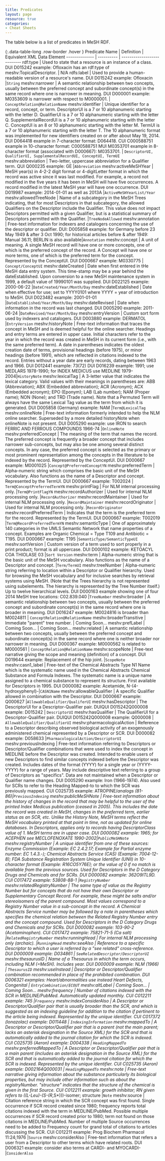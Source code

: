 ```yaml
---
title: Predicates
layout: page
resource: true
categories:
- Cheat Sheets
---
```


The table below is a list of predicates in MeSH RDF.

{:.data-table-long .row-border .hover }
Predicate Name | Definition | Equivalent XML Data Element
-------------- | ---------- | ---------------------------
rdf:type | Used to state that a resource is an instance of a class. DUI D015242 example: Ofloxacin has an rdf:type of meshv:TopicalDescriptor. | N/A
rdfs:label | Used to provide a human-readable version of a resource's name. DUI D015242 example: Ofloxacin |```String```
meshv:narrower |  A semantic relationship between two concepts, usually between the preferred concept and subordinate concept(s) in the same record where one is narrower in meaning. DUI D000001 example: M0353609 is narrower with respect to M0000001. | ```ConceptRelation@RelationName```
meshv:identifier | Unique identifier for a record, concept, or term. DescriptorUI is a 7 or 10 alphanumeric starting with the letter D. QualifierUI is a 7 or 10 alphanumeric starting with the letter Q. SupplementalRecordUI is a 7 or 10 alphanumeric starting with the letter C. ConceptUI is an 8 or 10 alphanumeric starting with the letter M. TermUI is a 7 or 10 alphanumeric starting with the letter T. The 10 alphanumeric format was implemented for new identifiers created on or after about May 19, 2014. DUI D064418 example in 7-character format: D064418. CUI C000588751 example in 10-character format: C000588751 MUI M0353701 example in 8-character format (associated with D000667): M0353701. | ```DescriptorUI, QualifierUI, SupplementalRecordUI, ConceptUI, TermUI```
meshv:abbreviation | Two-letter, uppercase abbreviation for a Qualifier term. QUI Q000235 example: GE |```Abbreviation```
meshv:activeMeSHYear | MeSH year(s) in 4-2-2 digit format or 4-digitLetter format in which the record was active since it was last modified. For example, a record not modified in the five years it has been in MeSH will have five occurrences. A record modified in the latest MeSH year will have one occurrence. DUI D019987 example: 2014-01-01 as well as 2013A |```ActiveMeSHYearList/Year```
meshv:allowedTreeNode | Name of a subcategory in the MeSH Trees indicating, that for most Descriptors in that subcategory, the allowed Qualifiers on the Descriptor include the Qualifier. This value does not impact Descriptors permitted with a given Qualifier, but is a statistical summary of Descriptors permitted with the Qualifier. |```TreeNodeAllowed```
meshv:annotation | Free-text information for indexers and catalogers concerning the use of the descriptor or qualifier. DUI: D005858 example: for Germany before 23 May 1949 & after 3 Oct 1990; for historical articles before & after 1949: Manual 36.11; BERLIN is also available|```Annotation```
meshv:concept | A unit of meaning. A single MeSH record will have one or more concepts, one of which is the preferred concept of the record. A Concept will have one or more terms, one of which is the preferred term for the concept. Represented by the ConceptUI. DUI D000667 example: M0330775 | ```Concept/ConceptUI```
meshv:dateCreated | Date when first entered in tHe MeSH data entry system. This time-stamp may be a year behind the dateEstablished. Upon conversion to a new MeSH maintenance system in 1999, a default value of 19990101 was supplied. DUI D022125 example: 2000-06-22 |```DateCreated/Year/Month/Day```
meshv:dateEstablished | Date when effective for use; set to YYYY0101 where YYYY = year of introduction to MeSH. DUI D023482 example: 2001-01-01 |```DateEstablished/Year/Month/Day```
meshv:dateRevised | Date when information in the record was last changed. DUI D005290 example: 2011-06-24 |```DateRevised/Year/Month/Day```
meshv:entryVersion | Custom sort form used by indexers and catalogers. DUI D003880 example: DERMATOL |```EntryVersion```
meshv:historyNote | Free-text information that traces the concept in MeSH and is deemed helpful for the online searcher. Headings and entry terms are entered in upper case. Initial characters refer to the year in which the record was created in MeSH in its current form (i.e., with the same preferred term). A date in parentheses indicates the oldest creation date of terms, provisional headings (before 1975), or minor headings (before 1991), which are reflected in citations indexed to the record. Entries without a year date are early records, dating between 1963 and 1966. DUI D012441 example: 73(72) DUI D016239 example: 1991; use MEDLARS 1978-1990; for INDEX MEDICUS use MEDLINE 1979-2004|```HistoryNote```
meshv:lexicalTag | A 3-letter value that indicates the lexical category.  Valid values with their meanings in parentheses are: ABB (Abbreviation); ABX (Embedded abbreviation); ACR (Acronym); ACX (Embedded acronym); EPO (Eponym); LAB (Lab number); NAM (Proper name); NON (None); and TRD (Trade name). Note that a Permuted Term will always have the same Lexical Tag value as the term from which it is generated. DUI D005858 (Germany) example: NAM |```Term@LexicalTag```
meshv:onlineNote | Free-text information formerly intended to help the NLM online searcher. Superseded by a more detailed historyNote when onlineNote is not present. DUI D005290 example: use IRON to search FERRIC AND FERROUS COMPOUNDS 1966-74 |```OnlineNote```
meshv:preferredConcept | The meaning of the term that names the record. The preferred concept is frequently a broader concept that includes narrower sub-concepts, but may also be one among several distinct concepts. In any case, the preferred concept is selected as the primary or most prominent representation among the concepts in the literature to be indexed by the record. Represented by the ConceptUI. DUI D000667 example: M0001025 |```Concept@PreferredConceptYN```
meshv:preferredTerm | Alpha-numeric string which comprises the basic unit of the MeSH vocabulary. Also functions as the name of a Descriptor and concept. Represented by the TermUI. DUI D000667 example: T002024 | ```Term@ConceptPreferredTermYN```
meshv:printFlag | For NLM internal processing only. |```Term@PrintFlagYN```
meshv:recordAuthorizer | Used for internal NLM processing only. |```RecordAuthorizer```
meshv:recordMaintainer | Used for internal NLM processing only. |```RecordMaintainer```
meshv:recordOriginator | Used for internal NLM processing only. |```RecordOriginator```
meshv:recordPreferredTerm | Indicates that the term is the preferred term for the record. Represented by the TermUI. DUI D000667 example: T002019 |```Term@RecordPreferredTermYN```
meshv:semanticType | One of approximately 140 categories in the UMLS Semantic Network that name properties of a concept. Examples are Organic Chemical = Type T109 and Antibiotic = T195. DUI D000667 example: T195 |```SemanticType/SemanticTypeUI```
meshv:sortVersion | Custom version of a term used to sort properly in a print product; format is all uppercase. DUI D000102 example:  KETOACYL COA THIOLASE 03  |```Sort Version```
meshv:term | Alpha-numeric string that is the basic unit of the MeSH vocabulary. Also functions as the name of a Descriptor and concept. |```Term/TermUI```
meshv:treeNumber | Alpha-numeric string referring to location within a Descriptor or Qualifier hierarchy. Used for browsing the MeSH vocabulary and for inclusive searches by retrieval systems using MeSH. (Note that the Trees hierarchy is not represented using subelements. The hierarchy is represented by the Tree Number itself.) Up to twelve hierarchical levels. DUI D000163 example showing one of four 2014 MeSH tree locations: C02.839.040 |```TreeNumber```
meshv:broader | A semantic relationship between two concepts, usually between the preferred concept and subordinate concept(s) in the same record where one is broader in meaning. DUI D016247 example:  M0024816 is broader than M0024811 | ```ConceptRelation@RelationName```
meshv:broaderTransitive | Immediate "parent" tree number. | Coming Soon...
meshv:prefLabel | Coming Soon... | Coming Soon...
meshv:related | A semantic relationship between two concepts, usually between the preferred concept and subordinate concept(s) in the same record where one is neither broader nor narrower in meaning. DUI D000367 example: M0000562 is related to M0000561 | ```ConceptRelation@RelationName```
meshv:scopeNote | Free-text narrative giving the scope and meaning (definition) of a concept. DUI D019644 example: Replacement of the hip joint. |```ScopeNote```
meshv:casn1_label | Free-text of the Chemical Abstracts Type N1 Name which is the systematic name used in the Chemical Abstracts Chemical Substance and Formula Indexes. The systematic name is a unique name assigned to a chemical substance to represent its structure. First available for Descriptors in 1995. DUI D000082 example: Acetamide, N-(4-hydroxyphenyl)-|```CASN1Name```
meshv:allowableQualifier | A specific Qualifier allowed in combination with the Descriptor. DUI D000667 example: Q000627 |```AllowableQualifier/QualiferUI```
meshv:hasDescriptor | The DescriptorUI for a Descriptor-Qualifier pair. DUIQUI D015242Q000008 example: D015242 | ```DescriptorUI```
meshv:hasQualifier | The QualifierUI for a Descriptor-Qualifier pair. DUIQUI D015242Q000008 example: Q000008 | ```AllowableQualifier/QualifierUI```
meshv:pharmacologicalAction | Reference to a Descriptor describing observed biological activity of an exogenously administered chemical represented by a Descriptor or SCR. DUI D000082 example: D058633 |```PharmacologicalAction/DescriptorUI```
meshv:previousIndexing | Free-text information referring to Descriptors or Descriptor/Qualifier combinations that were used to index the concept in MEDLINE before the Descriptor was created. Intended to enable users of new Descriptors to find similar concepts indexed before the Descriptor was created. Includes dates of the format (YYYY) for a single year or (YYYY-YYYY) for a range of years. May include descriptive text referring to a group of Descriptors as "specifics". Data are not maintained when a Descriptor or Qualifier name changes.  DUI D005290 example: Iron (1966-1974). Also used for SCRs to refer to the Heading Mapped-to to which the SCR was previously mapped. CUI C025735 example: ATROPINE/*analogs (81-86)|```PreviousIndexing```
meshv:publicMeSHNote | Free-text information about the history of changes in the record that may be helpful to the user of the printed Index Medicus publication (ceased in 2005). This includes the date the record was created in MeSH, changes in the preferred term, earlier status as an SCR, etc. Unlike the History Note, MeSH terms reflect the MeSH vocabulary printed at that point in time, not as updated for online databases. In Descriptors, applies only to records having DescriptorClass value of 1. MeSH terms are in upper case. DUI D000082 example: 1965; for ACEPHEN see MECLOFENOXATE 1990-2002|```PublicMeSHNote```
meshv:registryNumber | A unique identifier from one of these sources: Enzyme Commission (Example: EC 2.4.2.17; Example for Partial enzyme number: EC 1.4.3.-); Chemical Abstracts Service (CAS) (Example: 7004-12-8); FDA Substance Registration System Unique Identifier (UNII) in 10-character format (Example: R16CO5Y76E); or the value of 0 if no match is available from the previous sources. Used for Descriptors in the D Category Drugs and Chemicals and for SCRs. DUI D000082 example: 362O9ITL9D. CUI C017472 example: 53808-88-1 |```RegistryNumber```
meshv:relatedRegistryNumber | The same type of value as the Registry Number but for concepts that do not have their own Descriptor or Supplementary Concept Record. For example, these might be salts and/or stereoisomers of the parent compound. Most values correspond to a Registry Number value in a sub-concept in the record. A Chemical Abstracts Service number may be followed by a note in parentheses which specifies the chemical relation between the Related Registry Number entry and the concept compound. Used for Descriptors in the D Category Drugs and Chemicals and for SCRs. DUI D000082 example: 103-90-2 (Acetaminophen). CUI C017472 example: 75821-71-5 (Ca salt) |```RelatedRegistryNumber```
meshv:runningHead | For internal NLM processing only (archaic). |```RunningHead```
meshv:seeAlso | Reference to a specific Descriptor to which a user is referred by a "see related" cross-reference. DUI D000009 example: D034861 | ```SeeRelatedDescriptor/DescriptorUI```
meshv:thesaurusID | Name of a Thesaurus in which the term occurs, including NLM (=MeSH). Includes year. DUI D000009 example: NLM (1966) | ```ThesaurusID```
meshv:useInstead | Descriptor or Descriptor/Qualifier combination recommended in place of the prohibited combination. DUI D006321 examples: Heart/abnormalities use instead Heart Defects, Congenital | ```EntryCombination/ECOUT```
meshv:altLabel | Coming Soon... | Coming Soon...
meshv:frequency | Number of citations indexed with the SCR in MEDLINE/PubMed. Automatically updated monthly. CUI C012211 example: 745 |```Frequency```
meshv:indexConsiderAlso | A Descriptor or Descriptor/Qualifier pair that is usually broader than the SCR, and which is suggested as an indexing guideline for addition to the citation if pertinent to the article being indexed. Represented by the unique identifier. CUI C017372 (lonazolac) example: D011448 | ```IndexingInformation```
meshv:mappedTo | A Descriptor or Descriptor/Qualifier pair that is a parent (not the main parent; lacks an asterisk designation in the Source XML) for the SCR and that is automatically added to the journal citation for which the SCR is indexed. CUI C025735 (Aeron) example: D004338 | ```HeadingMappedTo```
meshv:preferredMappedTo | A Descriptor or Descriptor/Qualifier pair that is a main parent (includes an asterisk designation in the Source XML) for the SCR and that is automatically added to the journal citation for which the SCR is indexed. Represented by the unique identifier. CUI C025735 (Aeron) example: D002164Q000031 | ```HeadingMappedTo```
meshv:note | Free-text narrative giving information about the substance particularly its biological properties, but may include other information such as about the registryNumber. "structure" indicates that the structure of the chemical is given in the first Source. CUI C012211 example: growth inhibitor; RN given refers to ((L-Leu)-(S-(R*,S*)))-isomer; structure  |```Note```
meshv:source | Citation reference string in which the SCR concept was first found. Single occurrence if SCR record created since 1980; frequency reports total citations indexed with the term in MEDLINE/PubMed. Possible multiple occurrences if SCR record created prior to 1980; term not found on those citations in MEDLINE/PubMed. Number of multiple Source occurrences need to be added to Frequency count for grand total of citations to articles discussing the SCR. CUI C012211 example: Prog Biochem Pharmacol 11:24;1976 |```Source```
meshv:considerAlso | Free-text information that refers a user from a Descriptor to other terms which have related roots. DUI D006321 example: consider also terms at CARDI- and MYOCARDI- |```ConsiderAlso```
